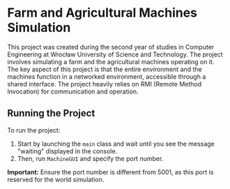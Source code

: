# Farm and Agricultural Machines Simulation

This project was created during the second year of studies in Computer Engineering at Wrocław University of Science and Technology. The project involves simulating a farm and the agricultural machines operating on it. The key aspect of this project is that the entire environment and the machines function in a networked environment, accessible through a shared interface. The project heavily relies on RMI (Remote Method Invocation) for communication and operation.

## Running the Project

To run the project:

1. Start by launching the `main` class and wait until you see the message "waiting" displayed in the console.
2. Then, run `MachineGUI` and specify the port number.

**Important:** Ensure the port number is different from 5001, as this port is reserved for the world simulation.
